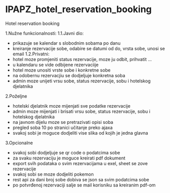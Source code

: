# IPAPZ_hotel_reservation_booking
Hotel reservation booking


1.Nužne funkcionalnosti:
1.1.Javni dio:
  * prikazuje se kalendar s slobodnim sobama po danu
  * kreiranje rezervacije sobe, odabire se datumi od do, vrsta sobe, unosi se email
1.2.Privatni:
  * hotel moze promjeniti status rezervacije, moze ju odbit, prihvatit ...
  * u kalendaru se vide odbijene rezervaciije
  * hotel moze unositi vrste sobe i konkretne sobe 
  * na odobernu rezervacjiu se dodjeljuje konkretna soba
  * admin moze unijeti vrsu sobe, status rezervacije, sobu i hotelskog djelatnika
  
2.Poželjne
* hotelski djelatnik moze mijenjati sve podatke rezervacije
* admin moze mijenjati i brisati vrsu sobe, status rezervacije, sobu i hotelskog djelatnika
* na javnom dijelu moze se pretrazivati opisi soba
* pregled soba 10 po stranici učitanje preko ajaxa
* svakoj sobi je moguce dodjeliti vise slika od kojih je jedna glavna

3.Opcionalne
* svakoj sobi dodjeljuje se qr code o podatcima sobe
* za svaku rezervaciju je moguce kreirati pdf dokument
* export svih podataka o svim rezervacijama u exel, sheet se zove rezervacije
* svakoj sobi se moze dodjeliti pokemon
* rest api za dani broj sobe dobiva se json sa svim podatcima sobe
* po potvrđenoj rezervaciji salje se mail korisniku sa kreiranim pdf-om
